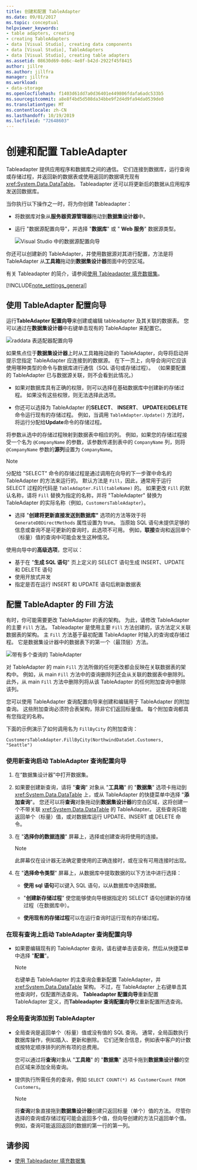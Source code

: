```yaml
---
title: 创建和配置 TableAdapter
ms.date: 09/01/2017
ms.topic: conceptual
helpviewer_keywords:
- table adapters, creating
- creating TableAdapters
- data [Visual Studio], creating data components
- data [Visual Studio], TableAdapters
- data [Visual Studio], creating table adapters
ms.assetid: 08630d69-0d6c-4e8f-b42d-2922f45f8415
author: jillre
ms.author: jillfra
manager: jillfra
ms.workload:
- data-storage
ms.openlocfilehash: f1403d61dd7a0d36401e449806fdafa6adc533b5
ms.sourcegitcommit: a8e8f4bd5d508da34bbe9f2d4d9fa94da0539de0
ms.translationtype: MT
ms.contentlocale: zh-CN
ms.lasthandoff: 10/19/2019
ms.locfileid: "72648603"
---
```

# <a name="create-and-configure-tableadapters"></a>创建和配置 TableAdapter

Tableadapter 提供应用程序和数据库之间的通信。 它们连接到数据库，运行查询或存储过程，并返回新的数据表或使用返回的数据填充现有 <xref:System.Data.DataTable>。 Tableadapter 还可以将更新后的数据从应用程序发送回数据库。

当你执行以下操作之一时，将为你创建 Tableadapter：

- 将数据库对象从**服务器资源管理器**拖动到**数据集设计器**中。

- 运行 "数据源配置向导"，并选择 "**数据库**" 或 " **Web 服务**" 数据源类型。

   ![Visual Studio 中的数据源配置向导](media/data-source-configuration-wizard.png)

你还可以创建新的 TableAdapter，并使用数据源对其进行配置，方法是将 TableAdapter 从**工具箱**拖动到**数据集设计器**图面中的空区域。

有关 Tableadapter 的简介，请参阅[使用 Tableadapter 填充数据集](../data-tools/fill-datasets-by-using-tableadapters.md)。

[!INCLUDE[note_settings_general](../data-tools/includes/note_settings_general_md.md)]

## <a name="use-the-tableadapter-configuration-wizard"></a>使用 TableAdapter 配置向导

运行**TableAdapter 配置向导**来创建或编辑 tableadapter 及其关联的数据表。 您可以通过在**数据集设计器**中右键单击现有的 TableAdapter 来配置它。

![raddata 表适配器配置向导](../data-tools/media/raddata-table-adapter-configuration-wizard.png)

如果焦点位于**数据集设计器**上时从工具箱拖动新的 TableAdapter，向导将启动并提示您指定 TableAdapter 应连接到的数据源。 在下一页上，向导会询问它应该使用哪种类型的命令与数据库进行通信（SQL 语句或存储过程）。 （如果要配置的 TableAdapter 已与数据源关联，则不会看到此情况。）

- 如果对数据库具有正确的权限，则可以选择在基础数据库中创建新的存储过程。 如果没有这些权限，则无法选择此选项。

- 你还可以选择为 TableAdapter 的**SELECT**、 **INSERT**、 **UPDATE**和**DELETE**命令运行现有的存储过程。 例如，当调用 `TableAdapter.Update()` 方法时，将运行分配给**Update**命令的存储过程。

将参数从选中的存储过程映射到数据表中相应的列。 例如，如果您的存储过程接受一个名为 `@CompanyName` 的参数，该参数传递到表中的 `CompanyName` 列，则将 `@CompanyName` 参数的**源列**设置为 `CompanyName`。

> [!NOTE]
> 分配给 "SELECT" 命令的存储过程是通过调用在向导的下一步骤中命名的 TableAdapter 的方法来运行的。 默认方法是 `Fill`，因此，通常用于运行 SELECT 过程的代码是 `TableAdapter.Fill(tableName)` 的。 如果更改 `Fill` 的默认名称，请将 `Fill` 替换为指定的名称，并将 "TableAdapter" 替换为 TableAdapter 的实际名称（例如，`CustomersTableAdapter`）。

- 选择 "**创建将更新直接发送到数据库"** 选项的方法等效于将 `GenerateDBDirectMethods` 属性设置为 true。 当原始 SQL 语句未提供足够的信息或查询不是可更新的查询时，此选项不可用。 例如，**联接**查询和返回单个（标量）值的查询中可能会发生这种情况。

使用向导中的**高级选项**，您可以：

- 基于在 "**生成 SQL 语句**" 页上定义的 SELECT 语句生成 INSERT、UPDATE 和 DELETE 语句
- 使用开放式并发
- 指定是否在运行 INSERT 和 UPDATE 语句后刷新数据表

## <a name="configure-a-tableadapters-fill-method"></a>配置 TableAdapter 的 Fill 方法

有时，你可能需要更改 TableAdapter 的表的架构。 为此，请修改 TableAdapter 的主要 `Fill` 方法。 Tableadapter 是使用主要 `Fill` 方法创建的，该方法定义关联数据表的架构。 主 `Fill` 方法基于最初配置 TableAdapter 时输入的查询或存储过程。 它是数据集设计器中的数据表下的第一个（最顶层）方法。

![带有多个查询的 TableAdapter](../data-tools/media/tableadapter.gif)

对 TableAdapter 的 main `Fill` 方法所做的任何更改都会反映在关联数据表的架构中。 例如，从 main `Fill` 方法中的查询删除列还会从关联的数据表中删除列。 此外，从 main `Fill` 方法中删除列将从该 TableAdapter 的任何附加查询中删除该列。

您可以使用 TableAdapter 查询配置向导来创建和编辑用于 TableAdapter 的附加查询。 这些附加查询必须符合表架构，除非它们返回标量值。  每个附加查询都具有您指定的名称。

下面的示例演示了如何调用名为 `FillByCity` 的附加查询：

`CustomersTableAdapter.FillByCity(NorthwindDataSet.Customers, "Seattle")`

### <a name="to-start-the-tableadapter-query-configuration-wizard-with-a-new-query"></a>使用新查询启动 TableAdapter 查询配置向导

1. 在“数据集设计器”中打开数据集。

2. 如果要创建新查询，请将 "**查询**" 对象从 "**工具箱**" 的 "**数据集**" 选项卡拖动到 <xref:System.Data.DataTable> 上，或从 TableAdapter 的快捷菜单中选择 "**添加查询**"。 您还可以将**查询**对象拖动到**数据集设计器**的空白区域，这将创建一个不带关联 <xref:System.Data.DataTable> 的 TableAdapter。 这些查询只能返回单个（标量）值，或对数据库运行 UPDATE、INSERT 或 DELETE 命令。

3. 在 "**选择你的数据连接**" 屏幕上，选择或创建查询将使用的连接。

    > [!NOTE]
    > 此屏幕仅在设计器无法确定要使用的正确连接时，或在没有可用连接时出现。

4. 在 "**选择命令类型**" 屏幕上，从数据库中提取数据的以下方法中进行选择：

    - **使用 sql 语句**可以键入 SQL 语句，以从数据库中选择数据。

    - "**创建新存储过程**" 使您能够使向导根据指定的 SELECT 语句创建新的存储过程（在数据库中）。

    - **使用现有的存储过程**可以在运行查询时运行现有的存储过程。

### <a name="to-start-the-tableadapter-query-configuration-wizard-on-an-existing-query"></a>在现有查询上启动 TableAdapter 查询配置向导

- 如果要编辑现有的 TableAdapter 查询，请右键单击该查询，然后从快捷菜单中选择 "**配置**"。

    > [!NOTE]
    > 右键单击 TableAdapter 的主查询会重新配置 TableAdapter，并 <xref:System.Data.DataTable> 架构。 不过，在 TableAdapter 上右键单击其他查询时，仅配置所选查询。 **Tableadapter 配置向导**重新配置 TableAdapter 定义，而**Tableadapter 查询配置向导**仅重新配置所选查询。

### <a name="to-add-a-global-query-to-a-tableadapter"></a>将全局查询添加到 TableAdapter

- 全局查询是返回单个（标量）值或没有值的 SQL 查询。 通常，全局函数执行数据库操作，例如插入、更新和删除。 它们还聚合信息，例如表中客户的计数或按特定顺序排列的所有项的总费用。

     您可以通过将**查询**对象从 "**工具箱**" 的 "**数据集**" 选项卡拖到**数据集设计器**的空白区域来添加全局查询。

- 提供执行所需任务的查询，例如 `SELECT COUNT(*) AS CustomerCount FROM Customers`。

    > [!NOTE]
    > 将**查询**对象直接拖到**数据集设计器**创建只返回标量（单个）值的方法。 尽管你选择的查询或存储过程可能会返回多个值，但向导创建的方法只返回单个值。 例如，查询可能返回返回的数据的第一行的第一列。

## <a name="see-also"></a>请参阅

- [使用 Tableadapter 填充数据集](../data-tools/fill-datasets-by-using-tableadapters.md)